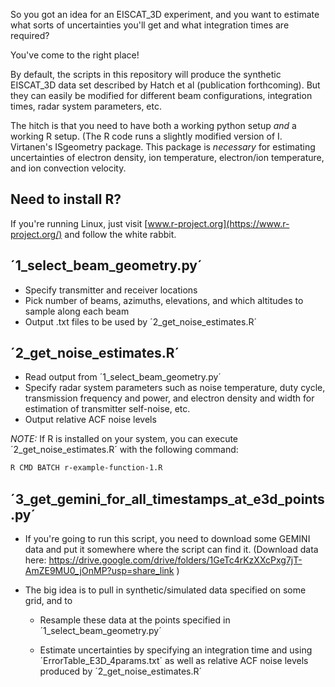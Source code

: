 So you got an idea for an EISCAT_3D experiment, and you want to estimate what sorts of uncertainties you'll get and what integration times are required?

You've come to the right place!

By default, the scripts in this repository will produce the synthetic EISCAT_3D data set described by Hatch et al (publication forthcoming). But they can easily be modified for different beam configurations, integration times, radar system parameters, etc.

The hitch is that you need to have both a working python setup _and_ a working R setup. (The R code runs a slightly modified version of I. Virtanen's ISgeometry package. This package is _necessary_ for estimating uncertainties of electron density, ion temperature, electron/ion temperature, and ion convection velocity.

## Need to install R?

If you're running Linux, just visit [www.r-project.org](https://www.r-project.org/) and follow the white rabbit.

## ´1_select_beam_geometry.py´

* Specify transmitter and receiver locations
* Pick number of beams, azimuths, elevations, and which altitudes to sample along each beam
* Output .txt files to be used by ´2_get_noise_estimates.R´

## ´2_get_noise_estimates.R´

* Read output from ´1_select_beam_geometry.py´
* Specify radar system parameters such as noise temperature, duty cycle, transmission frequency and power, and electron density and width for estimation of transmitter self-noise, etc.
* Output relative ACF noise levels

_NOTE:_ If R is installed on your system, you can execute ´2_get_noise_estimates.R´ with the following command:
```bash
R CMD BATCH r-example-function-1.R
```

## ´3_get_gemini_for_all_timestamps_at_e3d_points.py´

* If you're going to run this script, you need to download some GEMINI data and put it somewhere where the script can find it. (Download data here: https://drive.google.com/drive/folders/1GeTc4rKzXXcPxg7jT-AmZE9MU0_jOnMP?usp=share_link )

* The big idea is to pull in synthetic/simulated data specified on some grid, and to

  * Resample these data at the points specified in ´1_select_beam_geometry.py´

  * Estimate uncertainties by specifying an integration time and using ´ErrorTable_E3D_4params.txt´ as well as relative ACF noise levels produced by ´2_get_noise_estimates.R´

